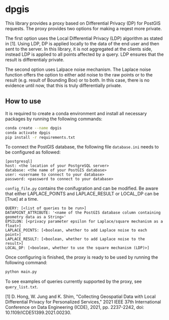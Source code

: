 # dpgis

This library provides a proxy based on Differential Privacy (DP) for PostGIS requests. The proxy provides two options for making a reqest more private. 

The first option uses the Local Differential Privacy (LDP) algorithm as stated in [1]. Using LDP, DP is applied locally to the data of the end user and then sent to the server. In this library, it is not aggregated at the clients side, instead LDP is applied to all points affected by a query. LDP ensures that the result is differentialy private.

The second option uses Lalpace noise mechanism. The Laplace noise function offers the option to either add noise to the raw points or to the result (e.g. result of Bounding Box) or to both. In this case, there is no evidence until now, that this is truly differentially private.


## How to use

It is required to create a conda environment and install all necessary packages by running the following commands:

``` bash
conda create --name dpgis
conda activate dpgis
pip install -r requirements.txt
```

To connect the PostGIS database, the following file `database.ini` needs to be configured as followed:

```
[postgresql]
host: <the location of your PostgreSQL server>
database: <the name of your PostGIS database>
user: <username to connect to your database>
password: <password to connect to your database>
```


`config_file.py` contains the conifugration and can be modified.
Be aware that either LAPLACE_POINTS and LAPLACE_RESULT or LOCAL_DP can be [True] at a time.

```
QUERY: [<list of queries to be run>]
DATAPOINT_ATTRIBUTE: '<name of the PostGIS database column containing geometry data as a String>'
EPSILON: [<privacy parameter epsilon for Laplace/square mechanism as a float>]
LAPLACE_POINTS: [<boolean, whether to add Laplace noise to each point>]
LAPLACE_RESULT: [<boolean, whether to add Laplace noise to the result>]
LOCAL_DP: [<boolean, whether to use the square mechanism (LDP)>]
```


Once configuring is finished, the proxy is ready to be used by running the following command:

``` bash
python main.py
```

To see examples of queries currently supported by the proxy, see `query_list.txt`.

[1] D. Hong, W. Jung and K. Shim, "Collecting Geospatial Data with Local Differential Privacy for Personalized Services," 2021 IEEE 37th International Conference on Data Engineering (ICDE), 2021, pp. 2237-2242, doi: 10.1109/ICDE51399.2021.00230.